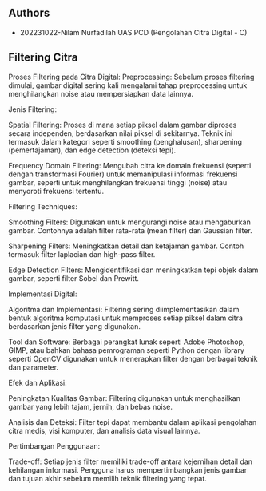 
## Authors

- 202231022-Nilam Nurfadilah 
UAS PCD (Pengolahan Citra Digital - C)


## Filtering Citra
Proses Filtering pada Citra Digital:
Preprocessing:
Sebelum proses filtering dimulai, gambar digital sering kali mengalami tahap preprocessing untuk menghilangkan noise atau mempersiapkan data lainnya.

Jenis Filtering:

Spatial Filtering: Proses di mana setiap piksel dalam gambar diproses secara independen, berdasarkan nilai piksel di sekitarnya. Teknik ini termasuk dalam kategori seperti smoothing (penghalusan), sharpening (pemertajaman), dan edge detection (deteksi tepi).

Frequency Domain Filtering: Mengubah citra ke domain frekuensi (seperti dengan transformasi Fourier) untuk memanipulasi informasi frekuensi gambar, seperti untuk menghilangkan frekuensi tinggi (noise) atau menyoroti frekuensi tertentu.

Filtering Techniques:

Smoothing Filters: Digunakan untuk mengurangi noise atau mengaburkan gambar. Contohnya adalah filter rata-rata (mean filter) dan Gaussian filter.

Sharpening Filters: Meningkatkan detail dan ketajaman gambar. Contoh termasuk filter laplacian dan high-pass filter.

Edge Detection Filters: Mengidentifikasi dan meningkatkan tepi objek dalam gambar, seperti filter Sobel dan Prewitt.

Implementasi Digital:

Algoritma dan Implementasi: Filtering sering diimplementasikan dalam bentuk algoritma komputasi untuk memproses setiap piksel dalam citra berdasarkan jenis filter yang digunakan.

Tool dan Software: Berbagai perangkat lunak seperti Adobe Photoshop, GIMP, atau bahkan bahasa pemrograman seperti Python dengan library seperti OpenCV digunakan untuk menerapkan filter dengan berbagai teknik dan parameter.

Efek dan Aplikasi:

Peningkatan Kualitas Gambar: Filtering digunakan untuk menghasilkan gambar yang lebih tajam, jernih, dan bebas noise.

Analisis dan Deteksi: Filter tepi dapat membantu dalam aplikasi pengolahan citra medis, visi komputer, dan analisis data visual lainnya.

Pertimbangan Penggunaan:

Trade-off: Setiap jenis filter memiliki trade-off antara kejernihan detail dan kehilangan informasi. Pengguna harus mempertimbangkan jenis gambar dan tujuan akhir sebelum memilih teknik filtering yang tepat.